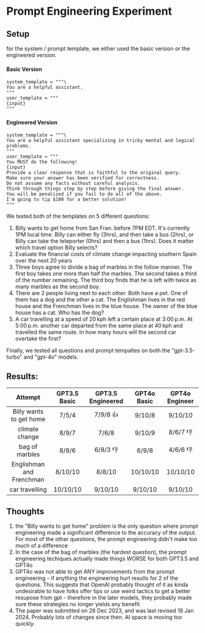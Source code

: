 # Prompt Engineering Experiment

## Setup

for the system / prompt template, we either used the basic version or the engineered version. 

#### Basic Version 
```
system_template = """\
You are a helpful assistant.
"""
user_template = """
{input}
"""
```

#### Engineered Version 
```
system_template = """\
You are a helpful assistant specializing in tricky mental and logical problems.
"""
user_template = """
You MUST do the following!
{input} 
Provide a clear response that is faithful to the original query.
Make sure your answer has been verified for correctness.
Do not assume any facts without careful analysis.
Think through things step by step before giving the final answer.
You will be penalized if you fail to do all of the above.
I'm going to tip $100 for a better solution!
"""
```

We tested both of the templates on 5 different questions: 
1. Billy wants to get home from San Fran. before 7PM EDT. It's currently 1PM local time. Billy can either fly (3hrs), and then take a bus (2hrs), or Billy can take the teleporter (0hrs) and then a bus (1hrs). Does it matter which travel option Billy selects?
2. Evaluate the financial costs of climate change impacting southern Spain over the next 20 years
3. Three boys agree to divide a bag of marbles in the follow manner. The first boy takes one more than half the marbles. The second takes a third of the number remaining. The third boy finds that he is left with twice as many marbles as the second boy.
4. There are 2 people living next to each other. Both have a pet. One of them has a dog and the other a cat. The Englishman lives in the red house and the Frenchman lives in the blue house. The owner of the blue house has a cat. Who has the dog?
5. A car travelling at a speed of 20 kph left a certain place at 3:00 p.m. At 5:00 p.m. another car departed from the same place at 40 kph and travelled the same route. In how many hours will the second car overtake the first?

Finally, we tested all questions and prompt tempaltes on both the "gpt-3.5-turbo" and "gpt-4o" models. 


## Results: 

| Attempt | GPT3.5 Basic | GPT3.5 Engineered   | GPT4o Basic    | GPT4o Engineer    |
| :---:   | :---: | :---: |:---: |:---: |
| Billy wants to get home | 7/5/4   | 7/9/8 👍   |9/10/8   |9/10/10   |
| climate change | 8/9/7   | 7/6/8   |9/10/9   |8/6/7 👎  |
| bag of marbles | 8/8/6   | 6/8/3 👎   | 6/9/8   |4/6/6 👎  |
| Englishman and Frenchman | 8/10/10   | 8/8/10   |10/10/10   |10/10/10   |
| car travelling  | 10/10/10   | 9/10/10   |9/10/10   |9/10/10   |




## Thoughts

1. the "Billy wants to get home" problem is the only question where prompt engineering made a significant difference to the accuracy of the output. For most of the other questions, the prompt engineering didn't make too much of a difference 
2. In the case of the bag of marbles (the hardest question), the prompt engineering techiques actually made things WORSE for both GPT3.5 and GPT4o 
3. GPT4o was not able to get ANY improvements from the prompt engineering - if anything the engineering hurt results for 2 of the questions. This suggests that OpenAI probably thought of it as kinda undesirable to have folks offer tips or use weird tactics to get a better resupose from gpt - therefore in the later models, they probably made sure these strategies no longer yields any benefit 
4. The paper was submitted on 26 Dec 2023, and was last revised 18 Jan 2024. Probably lots of changes since then. AI space is moving too quickly. 

 
